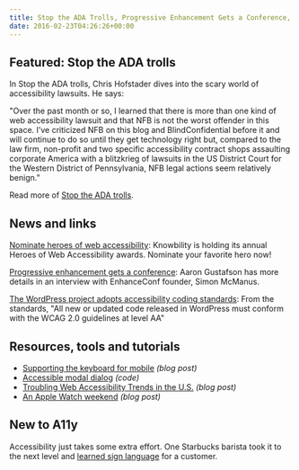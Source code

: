 ```yaml
---
title: Stop the ADA Trolls, Progressive Enhancement Gets a Conference, Mobile Keyboard Support and More
date: 2016-02-23T04:26:26+00:00
---
```


## Featured: Stop the ADA trolls

In Stop the ADA trolls, Chris Hofstader dives into the scary world of accessibility lawsuits. He says:

"Over the past month or so, I learned that there is more than one kind of web accessibility lawsuit and that NFB is not the worst offender in this space. I’ve criticized NFB on this blog and BlindConfidential before it and will continue to do so until they get technology right but, compared to the law firm, non-profit and two specific accessibility contract shops assaulting corporate America with a blitzkrieg of lawsuits in the US District Court for the Western District of Pennsylvania, NFB legal actions seem relatively benign."

Read more of [Stop the ADA trolls](http://chrishofstader.com/stop-the-ada-trolls/).

## News and links

[Nominate heroes of web accessibility](https://www.surveymonkey.com/r/heroesofaccess): Knowbility is holding its annual Heroes of Web Accessibility awards. Nominate your favorite hero now!

[Progressive enhancement gets a conference](https://www.aaron-gustafson.com/notebook/progressive-enhancement-gets-a-conference/): Aaron Gustafson has more details in an interview with EnhanceConf founder, Simon McManus.

[The WordPress project adopts accessibility coding standards](https://make.wordpress.org/core/handbook/best-practices/coding-standards/accessibility-coding-standards/): From the standards, "All new or updated code released in WordPress must conform with the WCAG 2.0 guidelines at level AA"

## Resources, tools and tutorials

- [Supporting the keyboard for mobile](http://simplyaccessible.com/article/mobile-keyboard-support/) *(blog post)*
- [Accessible modal dialog](https://github.com/edenspiekermann/accessible-modal-dialog) *(code)*
- [Troubling Web Accessibility Trends in the U.S.](http://ruhglobal.com/2016/02/13/3779/) *(blog post)*
- [An Apple Watch weekend](http://www.applevis.com/blog/apple-watch-opinion/apple-watch-weekend-initial-impressions-watch-long-time-holdout) *(blog post)*

## New to A11y

Accessibility just takes some extra effort. One Starbucks barista took it to the next level and [learned sign language](https://www.washingtonpost.com/news/local/wp/2016/02/22/this-starbucks-barista-learned-sign-language-to-communicate-with-her-deaf-customer/) for a customer.
